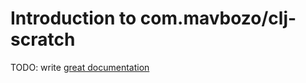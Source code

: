 # Introduction to com.mavbozo/clj-scratch

TODO: write [great documentation](http://jacobian.org/writing/what-to-write/)
